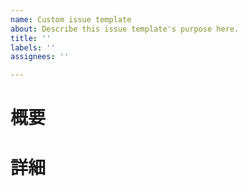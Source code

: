 ```yaml
---
name: Custom issue template
about: Describe this issue template's purpose here.
title: ''
labels: ''
assignees: ''

---
```


# 概要

# 詳細
